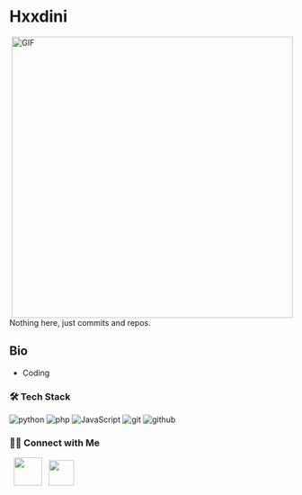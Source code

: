 <h1> Hxxdini</h1>
<img align="right" alt="GIF" src="https://github.com/devSouvik/devSouvik/blob/master/gif4.gif?raw=true" width="500"/>
<p>Nothing here, just commits and repos.</p>

<!-- https://raw.githubusercontent.com/devSouvik/devSouvik/master/gif3.gif -->

<h2> Bio</h2>

- Coding

<h3>🛠 Tech Stack</h3>

![python](https://img.shields.io/badge/-python-grey?style=for-the-badge&logo=python&logoColor=white&labelColor=8E2DE2)
![php](https://img.shields.io/badge/-php-grey?style=for-the-badge&logo=php&logoColor=white&labelColor=8E2DE2)
![JavaScript](https://img.shields.io/badge/-JavaScript-grey?style=for-the-badge&logo=javascript&logoColor=white&labelColor=8E2DE2)
![git](https://img.shields.io/badge/-git-grey?style=for-the-badge&logo=git&logoColor=white&labelColor=8E2DE2)
![github](https://img.shields.io/badge/-github-grey?style=for-the-badge&logo=github&logoColor=white&labelColor=8E2DE2)


<h3> 🤝🏻 Connect with Me </h3>

<p align="left">
&nbsp; <a href="mailto:stordy@mtss.sc.ug" target="_blank" rel="noopener noreferrer"><img src="https://cdn.icon-icons.com/icons2/1182/PNG/512/1490129331-rounded07_82197.png"  width="50" /></a>
&nbsp; <a href="https://twitter.com/hxxdini" target="_blank" rel="noopener noreferrer"><img src="https://cdn2.iconfinder.com/data/icons/social-media-2285/512/1_Twitter2_colored_svg-512.png" width="45" /></a>  
</p>
